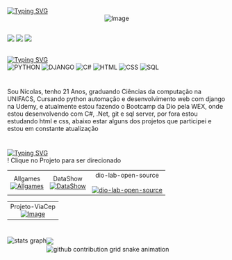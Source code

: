 
<div align ="left">
<a href="https://git.io/typing-svg"><img src="https://readme-typing-svg.demolab.com?font=Press+Start+2P&size=18&pause=1000&color=9E2EFF&width=435center=true&vCenter=true&lines=My+name+Nicolas;Welcome+my+portfolio" alt="Typing SVG" /></a>
  
<div align = "center">
  <img width="1584" height="396" alt="Image" src="https://github.com/user-attachments/assets/1053422d-d281-45e3-84d9-16e047e360a2" />
</div>

##
<div align = "left">
  <a href="https://instagram.com/nikke9689" target="_blank"><img src="https://img.shields.io/badge/-Instagram-9400D3?style=for-the-badge&logo=instagram&logoColor=white" target="_blank"></a>
  <a href="https://www.linkedin.com/in/nicolas-oliveira-8b12a02b5/" target="_blank"><img src="https://img.shields.io/badge/-Linkedin-9400D3?style=for-the-badge&logo=linkedin&logoColor=white" target="_blank"></a>
  <a href="ffnicolaf13@gmail.com" target="_blank"><img src="https://img.shields.io/badge/-Gmail-9400D3?style=for-the-badge&logo=gmail&logoColor=white" target="_blank"></a>
</div>

##

<div align = "left">
<a href="https://git.io/typing-svg"><img src="https://readme-typing-svg.demolab.com?font=Fira+Code&size=22&pause=1000&color=9E29F7&width=435&lines=My+technologies" alt="Typing SVG" /></a>
</div>
<div align ="left">
<img alt="PYTHON"src="https://img.shields.io/badge/Python-%234B275F.svg?style=for-the-badge&logo=python&logoColor=purple"/>
<img alt="DJANGO"src="https://img.shields.io/badge/Django-%234B275F.svg?style=for-the-badge&logo=django&logoColor=purple"/>
<img alt="C#"src="https://img.shields.io/badge/c%23-%234B275F.svg?style=for-the-badge&logo=c-sharp&logoColor=purple"/>
<img alt="HTML"src="https://img.shields.io/badge/Html-%234B275F.svg?style=for-the-badge&logo=html&logoColor=purple"/>
<img alt="CSS"src="https://img.shields.io/badge/Css-%234B275F.svg?style=for-the-badge&logo=css&logoColor=purple"/>
<img alt="SQL"src="https://img.shields.io/badge/Sql-%234B275F.svg?style=for-the-badge&logo=sql&logoColor=purple"/>
</div>


#
<div>
  <p style="text-align: left;"> Sou Nicolas, tenho 21 Anos,  graduando Ciências da computação na UNIFACS, Cursando python automação e desenvolvimento web com django na Udemy,
  e atualmente estou fazendo o Bootcamp da Dio pela WEX, onde estou desenvolvendo com C#, .Net, git e sql server, por fora estou estudando html e css,
  abaixo estar alguns dos projetos que participei e estou em constante atualização</p>
</div>

#

<div align="left">
 <a href="https://git.io/typing-svg"><img src="https://readme-typing-svg.herokuapp.com?font=&size=17&duration=3000&pause=1000&color=53FF84&width=435&lines=Projetos+e+Comtribui%C3%A7%C3%B5es" alt="Typing SVG" /></a>
</div>
<table>
  <tr>
   <p">! Clique no Projeto para ser direcionado</p>
    <td align="center">
      Allgames<br>
      <a href="https://github.com/nicoladeveloper/AllGames/blob/main/README.md">
        <img src="https://github.com/user-attachments/assets/86528196-52c9-4a03-a3d4-41947a91788e" width="250" alt="Allgames" />
      </a>
    </td>
    <td align="center">
      DataShow<br>
      <a href="https://github.com/nicoladeveloper/DataShow/blob/main/README.md">
        <img src="https://github.com/user-attachments/assets/963069d1-c1ff-412c-a9e7-8d5af332ac21" width="250" alt="DataShow" />
      </a>
    </td>
    <td align="center">
      dio-lab-open-source<br>
      <br>
      <a href="https://github.com/digitalinnovationone/dio-lab-open-source/blob/main/community/nicoladeveloper.md">
      <img width="250" alt="dio-lab-open-source" src="https://github.com/user-attachments/assets/89a67c93-16c4-4868-92c7-a7ce87d7f164" />
      </a>
    </td>
  </tr>
</table>

<table>
<tr>
<td align="center">
  Projeto-ViaCep<br>
    <a href="https://github.com/nicoladeveloper/ViaCepProjeto/blob/main/README.md">
    <img width="250"  alt="Image" src="https://github.com/user-attachments/assets/28ec2ad6-077f-4119-9b18-758411ad1433" />
</td>
</tr>
</table>

#

<div>
<img align = "left"src="https://github-readme-stats.vercel.app/api?username=nicoladeveloper&hide_title=false&hide_rank=false&show_icons=true&include_all_commits=true&count_private=true&disable_animations=false&theme=tokyonight&locale=en&hide_border=false" height="150" alt="stats graph"/>
  <img align= "center" height="300" src="https://github.com/user-attachments/assets/cd14cf74-77aa-4b90-a8a5-48b2dda7ebe3"/>
</div>

<div>
<picture align="center">
<source media="(prefers-color-scheme: dark)" srcset="https://raw.githubusercontent.com/nicoladeveloper/nicoladeveloper/output/github-contribution-grid-snake-dark.svg">
<source media="(prefers-color-scheme: light)" srcset="https://raw.githubusercontent.com/nicoladeveloper/nicoladeveloper/output/github-contribution-grid-snake-dark.svg">
<img align="center" alt="github contribution grid snake animation" src="https://raw.githubusercontent.com/nicoladeveloper/nicoladeveloper/output/github-contribution-grid-snake.svg">
</div>
